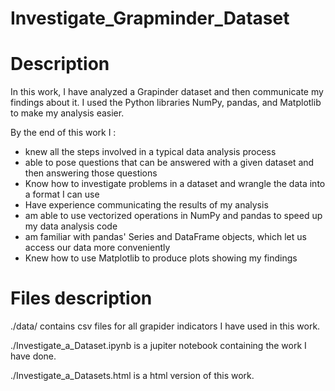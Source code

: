 # Investigate_Grapminder_Dataset

# Description

In this work, I have analyzed a Grapinder dataset and then communicate my findings about it. I used the Python libraries NumPy, pandas, and Matplotlib to make my analysis easier.

By the end of this work I :

* knew all the steps involved in a typical data analysis process
* able to pose questions that can be answered with a given dataset and then answering those questions
* Know how to investigate problems in a dataset and wrangle the data into a format I can use
* Have experience communicating the results of my analysis
* am able to use vectorized operations in NumPy and pandas to speed up my data analysis code
* am familiar with pandas' Series and DataFrame objects, which let us access our data more conveniently
* Knew how to use Matplotlib to produce plots showing my findings

# Files description

 ./data/ contains csv files for all grapider indicators I have used in this work.
 
 ./Investigate_a_Dataset.ipynb is a jupiter notebook containing the work I have done. 
 
 ./Investigate_a_Datasets.html is a html version of this work.

